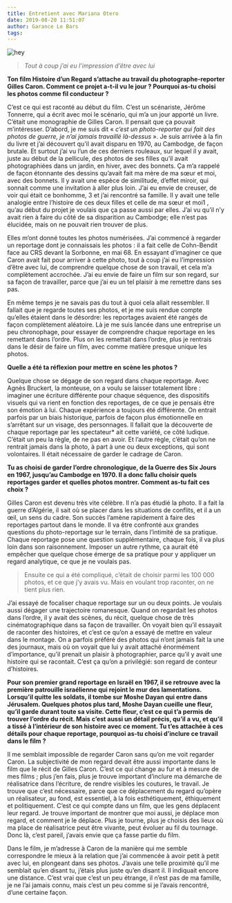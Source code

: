 ```yaml
---
title: Entretient avec Mariana Otero
date: 2019-08-20 11:51:07
author: Garance Le Bars
tags:
---
```


![hey](marina.jpg)

> _Tout à coup j’ai eu l’impression d’être avec lui_

__Ton film Histoire d’un Regard s’attache au travail du photographe-reporter Gilles Caron. Comment ce projet a-t-il vu le jour&nbsp;? Pourquoi as-tu choisi les photos comme fil conducteur&nbsp;?__

C’est ce qui est raconté au début du film. C’est un scénariste, Jérôme Tonnerre, qui a écrit avec moi le scénario, qui m’a un jour apporté un livre. C’était une monographie de Gilles Caron. Il pensait que ça pouvait m’intéresser. D’abord, je me suis dit «&nbsp;_c’est un photo-reporter qui fait des photos de guerre, je n’ai jamais travaillé là-dessus_&nbsp;». Je suis arrivée à la fin du livre et j’ai découvert qu’il avait disparu en 1970, au Cambodge, de façon brutale. Et surtout j’ai vu l’un de ces derniers rouleaux, sur lequel il y avait, juste au début de la pellicule, des photos de ses filles qu’il avait photographiées dans un jardin, en hiver, avec des bonnets. Ça m’a rappelé de façon étonnante des dessins qu’avait fait ma mère de ma sœur et moi, avec des bonnets. Il y avait une espèce de similitude, d’effet miroir, qui sonnait comme une invitation à aller plus loin. J’ai eu envie de creuser, de voir qui était ce bonhomme, 3 et j’ai rencontré sa famille. Il y avait une telle analogie entre l’histoire de ces deux filles et celle de ma sœur et moi1 , qu’au début du projet je voulais que ça passe aussi par elles. J’ai vu qu’il n’y avait rien à faire du côté de sa disparition au Cambodge; elle n’est pas élucidée, mais on ne pouvait rien trouver de plus.

Elles m’ont donné toutes les photos numérisées. J’ai commencé à regarder un reportage dont je connaissais les photos : il a fait celle de Cohn-Bendit face au CRS devant la Sorbonne, en mai 68. En essayant d’imaginer ce que Caron avait fait pour arriver à cette photo, tout à coup j’ai eu l’impression d’être avec lui, de comprendre quelque chose de son travail, et cela m’a complètement accrochée. J’ai eu envie de faire un film sur son regard, sur sa façon de travailler, parce que j’ai eu un tel plaisir à me remettre dans ses pas.

En même temps je ne savais pas du tout à quoi cela allait ressembler. Il fallait que je regarde toutes ses photos, et je me suis rendue compte qu’elles étaient dans le désordre: les reportages avaient été rangés de façon complètement aléatoire. Là je me suis lancée dans une entreprise un peu chronophage, pour essayer de comprendre chaque reportage en les remettant dans l’ordre. Plus on les remettait dans l’ordre, plus je rentrais dans le désir de faire un film, avec comme matière presque unique les photos.

__Quelle a été ta réflexion pour mettre en scène les photos ?__

Quelque chose se dégage de son regard dans chaque reportage. Avec Agnès Bruckert, la monteuse, on a voulu se laisser totalement libre : imaginer une écriture différente pour chaque séquence, des dispositifs visuels qui va rient en fonction des reportages, de ce que je pensais être son émotion à lui. Chaque expérience a toujours été différente. On entrait parfois par un biais historique, parfois de façon plus émotionnelle en s’arrêtant sur un visage, des personnages. Il fallait que la découverte de chaque reportage par les spectateur* ait cette variété, ce côté ludique. C’était un peu la règle, de ne pas en avoir. Et l’autre règle, c’était qu’on ne rentrait jamais dans la photo, à part à une ou deux exceptions, qui sont volontaires. Il était nécessaire de garder le cadrage de Caron.

__Tu as choisi de garder l’ordre chronologique, de la Guerre des Six Jours en 1967, jusqu’au Cambodge en 1970. Il a donc fallu choisir quels reportages garder et quelles photos montrer. Comment as-tu fait ces choix ?__

Gilles Caron est devenu très vite célèbre. Il n’a pas étudié la photo. Il a fait la guerre d’Algérie, il sait où se placer dans les situations de conflits, et il a un œil, un sens du cadre. Son succès l’amène rapidement à faire des reportages partout dans le monde. Il va être confronté aux grandes questions du photo-reportage sur le terrain, dans l’intimité de sa pratique. Chaque reportage pose une question supplémentaire, chaque fois, il va plus loin dans son raisonnement. Imposer un autre rythme, ça aurait été empêcher que quelque chose émerge de sa pratique pour y appliquer un regard analytique, ce que je ne voulais pas.

> Ensuite ce qui a été compliqué, c’était de choisir parmi les 100 000 photos, et ce que j’y avais vu. Mais en voulant trop raconter, on ne tient plus rien.

J’ai essayé de focaliser chaque reportage sur un ou deux points. Je voulais aussi dégager une trajectoire romanesque. Quand on regardait les photos dans l’ordre, il y avait des scènes, du récit, quelque chose de très cinématographique dans sa façon de travailler. On voyait bien qu’il essayait de raconter des histoires, et c’est ce qu’on a essayé de mettre en valeur dans le montage. On a parfois préféré des photos qui n’ont jamais fait la une des journaux, mais où on voyait que lui y avait attaché énormément d’importance, qu’il prenait un plaisir à photographier, parce qu’il y avait une histoire qui se racontait. C’est ça qu’on a privilégié: son regard de conteur d’histoires.

__Pour son premier grand reportage en Israël en 1967, il se retrouve avec la première patrouille israélienne qui rejoint le mur des lamentations. Lorsqu’il quitte les soldats, il tombe sur Moshe Dayan qui entre dans Jérusalem. Quelques photos plus tard, Moshe Dayan cueille une fleur, qu’il garde durant toute sa visite. Cette fleur, c’est ce qui t’a permis de trouver l’ordre du récit. Mais c’est aussi un détail précis, qu’il a vu, et qu’il a tissé à l’intérieur de son histoire avec ce moment. Tu t’es attachée à ces détails pour chaque reportage, pourquoi as-tu choisi d’inclure ce travail dans le film ?__

Il me semblait impossible de regarder Caron sans qu’on me voit regarder Caron. La subjectivité de mon regard devait être aussi importante dans le film que le récit de Gilles Caron. C’est ce qui change au fur et à mesure de mes films ; plus j’en fais, plus je trouve important d’inclure ma démarche de réalisatrice dans l’écriture, de rendre visibles les coutures, le travail. Je trouve que c’est nécessaire, parce que ce déplacement du regard qu’opère un réalisateur, au fond, est essentiel, à la fois esthétiquement, éthiquement et politiquement. C’est ce qui compte dans un film, que les gens déplacent leur regard. Je trouve important de montrer que moi aussi, je déplace mon regard, et comment je le déplace. Plus je tourne, plus je choisis des lieux où ma place de réalisatrice peut être vivante, peut évoluer au fil du tournage. Donc là, c’est pareil, j’avais envie que ça fasse partie du film.

Dans le film, je m’adresse à Caron de la manière qui me semble correspondre le mieux à la relation que j’ai commencée à avoir petit à petit avec lui, en plongeant dans ses photos. J’avais une telle proximité qu’il me semblait qu’en disant tu, j’étais plus juste qu’en disant il. Il indiquait encore une distance. C’est vrai que c’est un peu étrange, il n’est pas de ma famille, je ne l’ai jamais connu, mais c’est un peu comme si je l’avais rencontré, d’une certaine façon.
